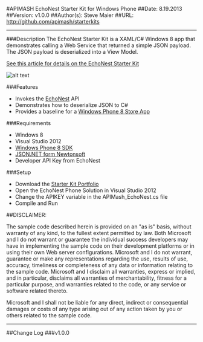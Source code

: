 #APIMASH EchoNest Starter Kit for Windows Phone
##Date: 8.19.2013
##Version: v1.0.0
##Author(s): Steve Maier
##URL: http://github.com/apimash/starterkits

----------
###Description
The EchoNest Starter Kit is a XAML/C# Windows 8 app that demonstrates calling a Web Service that returned a simple JSON payload. The JSON payload is deserialized into a View Model.

[See this article for details on the EchoNest Starter Kit][1]

![alt text][2]

###Features
 - Invokes the [EchoNest][3] API
 - Demonstrates how to deserialize JSON to C#
 - Provides a baseline for a [Windows Phone 8 Store App][4]

###Requirements

 - Windows 8
 - Visual Studio 2012
 - [Windows Phone 8 SDK][5]
 - [JSON.NET form Newtonsoft][6]
 - Developer API Key from EchoNest 

###Setup

 - Download the [Starter Kit Portfolio][7]
 - Open the EchoNest Phone Solution in Visual Studio 2012
 - Change the APIKEY variable in the APIMash_EchoNest.cs file
 - Compile and Run

##DISCLAIMER: 

The sample code described herein is provided on an "as is" basis, without warranty of any kind, to the fullest extent permitted by law. Both Microsoft and I do not warrant or guarantee the individual success developers may have in implementing the sample code on their development platforms or in using their own Web server configurations. 
Microsoft and I do not warrant, guarantee or make any representations regarding the use, results of use, accuracy, timeliness or completeness of any data or information relating to the sample code. Microsoft and I disclaim all warranties, express or implied, and in particular, disclaims all warranties of merchantability, fitness for a particular purpose, and warranties related to the code, or any service or software related thereto. 

Microsoft and I shall not be liable for any direct, indirect or consequential damages or costs of any type arising out of any action taken by you or others related to the sample code.

----------

##Change Log
###v1.0.0


  [1]: http://42base13.net/echonest-wp8/
  [2]: https://raw.github.com/apimash/StarterKits/master/Windows%20Phone%20Starter%20Kits/APIMASH_EchoNest_StarterKit_Phone/APIMASH_EchoNest_StarterKit_MainScreen.png "Echo Nest Starter Kit"
  [3]: http://developer.echonest.com/
  [4]: http://dev.windowsphone.com/en-us
  [5]: http://dev.windowsphone.com/en-us/downloadsdk
  [6]: https://json.codeplex.com/
  [7]: http://apimash.github.io/StarterKits